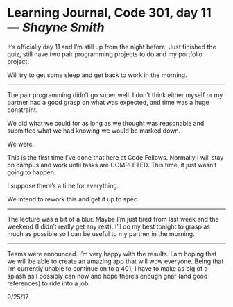 # Learning Journal, Code 301, day 11 — *Shayne Smith*

It’s officially day 11 and I’m still up from the night before. Just finished the quiz, still have two pair programming projects to do and my portfolio project.

Will try to get some sleep and get back to work in the morning.

---

The pair programming didn’t go super well. I don’t think either myself or my partner had a good grasp on what was expected, and time was a huge constraint.

We did what we could for as long as we thought was reasonable and submitted what we had knowing we would be marked down.

We were.

This is the first time I’ve done that here at Code Fellows. Normally I will stay on campus and work until tasks are COMPLETED. This time, it just wasn’t going to happen.

I suppose there’s a time for everything.

We intend to rework this and get it up to spec.

---

The lecture was a bit of a blur. Maybe I’m just tired from last week and the weekend (I didn’t really get any rest). I’ll do my best tonight to grasp as much as possible so I can be useful to my partner in the morning.

---

Teams were announced. I’m very happy with the results. I am hoping that we will be able to create an amazing app that will wow everyone. Being that I’m currently unable to continue on to a 401, I have to make as big of a splash as I possibly can now and hope there’s enough gnar (and good references) to ride into a job.

9/25/17

